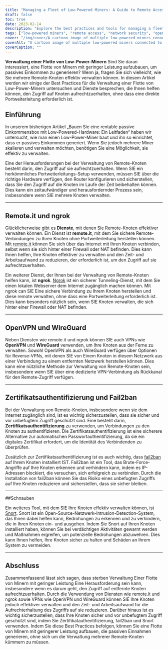```yaml
---
title: "Managing a Fleet of Low-Powered Miners: A Guide to Remote Access and Security"
draft: false
toc: true
date: 2023-02-14
description: "Explore the best practices and tools for managing a fleet of low-powered miners, including remote.it, ngrok, OpenVPN, WireGuard, and more."
tags: ["low-powered miners", "remote access", "network security", "openvpn", "wireguard", "snort", "ngrok"]
cover: "/img/cover/A_cartoon_image_of_multiple_low-powered_miners_connected.png"
coverAlt: "A cartoon image of multiple low-powered miners connected to a network hub with the tools discussed in the article."
coverCaption: ""
---
```


 **Verwaltung einer Flotte von Low-Power-Minern** Sind Sie daran interessiert, eine Flotte von Minern mit geringer Leistung aufzubauen, um passives Einkommen zu generieren? Wenn ja, fragen Sie sich vielleicht, wie Sie mehrere Remote-Knoten effektiv verwalten können. In diesem Artikel werden wir einige der Best Practices für die Verwaltung einer Flotte von Low-Power-Minern untersuchen und Dienste besprechen, die Ihnen helfen können, den Zugriff auf Knoten aufrechtzuerhalten, ohne dass eine direkte Portweiterleitung erforderlich ist.  ## Einführung In unserem bisherigen Artikel „Bauen Sie eine rentable passive Einkommensbox mit Low-Powered-Hardware: Ein Leitfaden“ haben wir untersucht, wie man einen Low-Power-Miner baut und ihn so einrichtet, dass er passives Einkommen generiert. Wenn Sie jedoch mehrere Miner skalieren und verwalten möchten, benötigen Sie eine Möglichkeit, sie effektiv zu verwalten.  Eine der Herausforderungen bei der Verwaltung von Remote-Knoten besteht darin, den Zugriff auf sie aufrechtzuerhalten. Wenn SIE ein herkömmliches Portweiterleitungs-Setup verwenden, müssen SIE über die richtige Hardware verfügen, den Router konfigurieren und sicherstellen, dass Sie den Zugriff auf die Knoten im Laufe der Zeit beibehalten können. Dies kann ein zeitaufwändiger und herausfordernder Prozess sein, insbesondere wenn SIE mehrere Knoten verwalten.  ______  ## Remote.it und ngrok  Glücklicherweise gibt es **Dienste**, mit denen Sie Remote-Knoten effektiver verwalten können. Ein Dienst ist **remote.it**, mit dem Sie sichere Remote-Verbindungen zu Ihren Knoten ohne Portweiterleitung herstellen können. Mit [remote.it](https://www.remote.it/) können Sie sich über das Internet mit Ihren Knoten verbinden, selbst wenn sie sich hinter einer Firewall oder NAT befinden. Dies kann Ihnen helfen, Ihre Knoten effektiver zu verwalten und den Zeit- und Arbeitsaufwand zu reduzieren, der erforderlich ist, um den Zugriff auf sie aufrechtzuerhalten.  Ein weiterer Dienst, der Ihnen bei der Verwaltung von Remote-Knoten helfen kann, ist **ngrok**. [Ngrok](https://ngrok.com/) ist ein sicherer Tunneling-Dienst, mit dem Sie einen lokalen Webserver dem Internet zugänglich machen können. Mit ngrok can SIE Eine sichere Verbindung zu Ihrem Knoten herstellen und diese remote verwalten, ohne dass eine Portweiterleitung erforderlich ist. Dies kann besonders nützlich sein, wenn SIE Knoten verwalten, die sich hinter einer Firewall oder NAT befinden.  ______  ## OpenVPN und WireGuard  Neben Diensten wie remote.it und ngrok können SIE auch VPNs wie **OpenVPN** und **WireGuard** verwenden, um Ihre Knoten aus der Ferne zu verwalten. Sowohl OpenVPN als auch WireGuard verfügen über Optionen für Reverse-VPNs, mit denen SIE von Einem Knoten in diesem Netzwerk aus einer Verbindung zu einem entfernten Netzwerk herstellen können. Dies kann eine nützliche Methode zur Verwaltung von Remote-Knoten sein, insbesondere wenn SIE über eine dedizierte VPN-Verbindung als Rückkanal für den Remote-Zugriff verfügen.  ______  ## Zertifikatsauthentifizierung und Fail2ban  Bei der Verwaltung von Remote-Knoten, insbesondere wenn sie dem Internet zugänglich sind, ist es wichtig sicherzustellen, dass sie sicher und vor unbefugtem Zugriff geschützt sind. Eine besteht darin, **Zertifikatsauthentifizierung** zu verwenden, um Verbindungen zu den Knoten zu authentifizieren. Die Zertifikatsauthentifizierung ist eine sicherere Alternative zur automatischen Passwortauthentifizierung, da sie ein digitales Zertifikat erfordert, um die Identität des Verbindenden zu überprüfen.  Zusätzlich zur Zertifikatsauthentifizierung ist es auch wichtig, dass [fail2ban](https://www.fail2ban.org/wiki/index.php/Main_Page) auf Ihrem Knoten installiert IST. Fail2ban ist ein Tool, das Brute-Force-Angriffe auf Ihre Knoten erkennen und verhindern kann, indem es IP-Adressen blockiert, die versuchen, sich erfolgreich zu verbinden. Durch die Installation von fail2ban können Sie das Risiko eines unbefugten Zugriffs auf Ihre Knoten reduzieren und sicherstellen, dass sie sicher bleiben.  ______  ##Schnauben  Ein weiteres Tool, mit dem SIE Ihre Knoten effektiv verwalten können, ist [Snort](https://www.snort.org/). Snort ist ein Open-Source-Netzwerk-Intrusion-Detection-System, das Ihnen dabei helfen kann, Bedrohungen zu erkennen und zu verhindern, die in Ihren Knoten ein- und ausgehen. Indem Sie Snort auf Ihren Knoten installiert haben, können Sie bei verdächtigen Aktivitäten gewarnt werden und Maßnahmen ergreifen, um potenzielle Bedrohungen abzuwehren. Dies kann Ihnen helfen, Ihre Knoten sicher zu halten und Schäden an Ihrem System zu vermeiden.  ______  ## Abschluss  Zusammenfassend lässt sich sagen, dass sterben Verwaltung Einer Flotte von Minern mit geringer Leistung Eine Herausforderung sein kann, insbesondere wenn es darum geht, den Zugriff auf entfernte Knoten aufrechtzuerhalten. Durch die Verwendung von Diensten wie remote.it und ngrok sowie VPNs wie OpenVPN und WireGuard können SIE Ihre Knoten jedoch effektiver verwalten und den Zeit- und Arbeitsaufwand für die Aufrechterhaltung des Zugriffs auf sie reduzieren. Darüber hinaus ist es wichtig sicherzustellen, dass Ihre Knoten sicher und vor unbefugtem Zugriff geschützt sind, indem Sie Zertifikatauthentifizierung, fail2ban und Snort verwenden. Indem Sie diese Best Practices befolgen, können Sie eine Flotte von Minern mit geringerer Leistung aufbauen, die passiven Einnahmen generieren, ohne sich um die Verwaltung mehrerer Remote-Knoten kümmern zu müssen.
